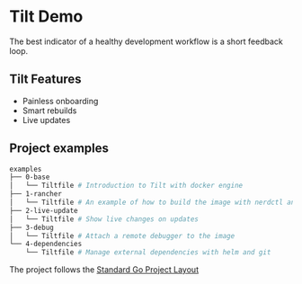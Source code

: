 # Tilt Demo

The best indicator of a healthy development workflow is a short feedback loop.

## Tilt Features

- Painless onboarding
- Smart rebuilds 
- Live updates 

## Project examples

```bash
examples
├── 0-base
│   └── Tiltfile # Introduction to Tilt with docker engine
├── 1-rancher
│   └── Tiltfile # An example of how to build the image with nerdctl and use rancher desktop to deploy
├── 2-live-update
│   └── Tiltfile # Show live changes on updates
├── 3-debug
│   └── Tiltfile # Attach a remote debugger to the image
└── 4-dependencies
    └── Tiltfile # Manage external dependencies with helm and git
```


The project follows the [Standard Go Project Layout](https://github.com/golang-standards/project-layout)
